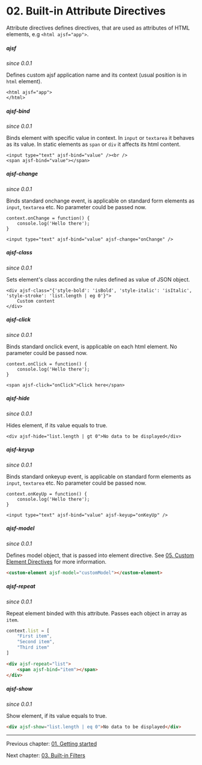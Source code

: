 # 02. Built-in Attribute Directives

Attribute directives defines directives, that are used as attributes of HTML elements, e.g `<html ajsf="app">`.

##### ajsf
_since 0.0.1_

Defines custom ajsf application name and its context (usual position is in `html` element).

```
<html ajsf="app">
</html>
```

##### ajsf-bind
_since 0.0.1_

Binds element with specific value in context. In `input` or `textarea` it behaves as its value. In static elements as `span` or `div` it affects its html content.

```
<input type="text" ajsf-bind="value" /><br />
<span ajsf-bind="value"></span>
```

##### ajsf-change
_since 0.0.1_

Binds standard onchange event, is applicable on standard form elements as `input`, `textarea` etc. No parameter could be passed now.

```
context.onChange = function() {
	console.log('Hello there');
}
```

```
<input type="text" ajsf-bind="value" ajsf-change="onChange" />
```

##### ajsf-class
_since 0.0.1_

Sets element's class according the rules defined as value of JSON object.

```
<div ajsf-class="{'style-bold': 'isBold', 'style-italic': 'isItalic', 'style-stroke': 'list.length | eg 0'}">
	Custom content
</div>
```

##### ajsf-click
_since 0.0.1_

Binds standard onclick event, is applicable on each html element. No parameter could be passed now.

```
context.onClick = function() {
	console.log('Hello there');
}
```

```
<span ajsf-click="onClick">Click here</span>
```

##### ajsf-hide
_since 0.0.1_

Hides element, if its value equals to true.

```
<div ajsf-hide="list.length | gt 0">No data to be displayed</div>
```

##### ajsf-keyup
_since 0.0.1_

Binds standard onkeyup event, is applicable on standard form elements as `input`, `textarea` etc. No parameter could be passed now.

```
context.onKeyUp = function() {
	console.log('Hello there');
}
```

```
<input type="text" ajsf-bind="value" ajsf-keyup="onKeyUp" />
```

##### ajsf-model
_since 0.0.1_

Defines model object, that is passed into element directive. See [05. Custom Element Directives](05.custom-element-directives.md) for more information.

```html
<custom-element ajsf-model="customModel"></custom-element>
```

##### ajsf-repeat
_since 0.0.1_

Repeat element binded with this attribute. Passes each object in array as `item`.

```javascript
context.list = [
	"First item",
	"Second item",
	"Third item"
]
```

```html
<div ajsf-repeat="list">
	<span ajsf-bind="item"></span>
</div>
```

##### ajsf-show
_since 0.0.1_

Show element, if its value equals to true.

```html
<div ajsf-show="list.length | eq 0">No data to be displayed</div>
```

---

Previous chapter: [01. Getting started](01.getting-started.md)

Next chapter: [03. Built-in Filters](03.builtin-filters.md)
